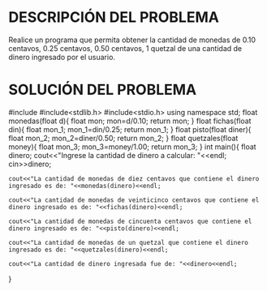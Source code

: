 # DESCRIPCIÓN DEL PROBLEMA

 Realice un programa que permita obtener la cantidad de monedas de 0.10 centavos, 0.25 centavos, 0.50 centavos, 1 quetzal de una cantidad de dinero ingresado por el usuario.

# SOLUCIÓN DEL PROBLEMA

 #include<iostream>
 #include<stdlib.h>
 #include<stdio.h>
  using namespace std;
  float monedas(float d){
    float mon;
    mon=d/0.10;
    return mon;
  }
  float fichas(float din){
    float mon_1;
    mon_1=din/0.25;
    return mon_1;
  }
  float pisto(float diner){
    float mon_2;
    mon_2=diner/0.50;
    return mon_2;
  }
  float quetzales(float money){
    float mon_3;
    mon_3=money/1.00;
    return mon_3;
  }
  int main(){
    float dinero;
    cout<<"Ingrese la cantidad de dinero a calcular: "<<endl;
    cin>>dinero;

    cout<<"La cantidad de monedas de diez centavos que contiene el dinero ingresado es de: "<<monedas(dinero)<<endl;

    cout<<"La cantidad de monedas de veinticinco centavos que contiene el dinero ingresado es de: "<<fichas(dinero)<<endl;

    cout<<"La cantidad de monedas de cincuenta centavos que contiene el dinero ingresado es de: "<<pisto(dinero)<<endl;

    cout<<"La cantidad de monedas de un quetzal que contiene el dinero ingresado es de: "<<quetzales(dinero)<<endl;

    cout<<"La cantidad de dinero ingresada fue de: "<<dinero<<endl; 
  }